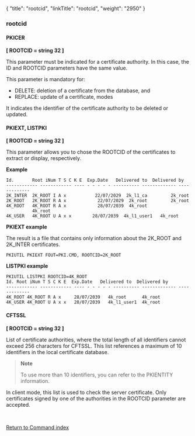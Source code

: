 {
    "title": "rootcid",
    "linkTitle": "rootcid",
    "weight": "2950"
}<span id="rootcid"></span>

### rootcid

#### PKICER  

****\[ ROOTCID = string 32 \]****

This parameter must be indicated for a certificate authority.
In this case, the ID and ROOTCID parameters have the same value.

This parameter is mandatory for:

- DELETE: deletion of a certificate
    from the database, and
- REPLACE: update of a certificate, modes

It indicates
the identifier of the certificate authority to be deleted or updated.

#### PKIEXT, LISTPKI

****\[ ROOTCID = string 32 \]****

This parameter allows you to chose the ROOTCID of the certificates to extract or display, respectively.

<span class="bold_in_para">****Example****</span>

```
Id.       Root iNum T S C K E  Exp.Date   Delivered to  Delivered by
------------ ------------ ---- - - - - - ---------- ------------- -------------
2K_INTER  2K_ROOT I A x           22/07/2029  2k_l1_ca         2k_root
2K_ROOT   2K_ROOT R A x            22/07/2029  2k_root         2k_root
4K_ROOT   4K_ROOT R A x            28/07/2039  4k_root           4k_root
4K_USER   4K_ROOT U A x x        28/07/2039  4k_l1_user1   4k_root
```

****PKIEXT example****

The result is a file that contains only information about the 2K\_ROOT and 2K\_INTER certificates.

```
PKIUTIL PKIEXT FOUT=PKI.CMD, ROOTCID=2K_ROOT
```

****LISTPKI example****

```
PKIUTIL LISTPKI ROOTCID=4K_ROOT
Id. Root iNum T S C K E  Exp.Date   Delivered to  Delivered by
------------ ------------ ---- - - - - - ---------- ------------- -------------
4K_ROOT 4K_ROOT R A x     28/07/2039   4k_root      4k_root
4K_USER 4K_ROOT U A x x   28/07/2039   4k_l1_user1  4k_root
```

#### CFTSSL

****\[ ROOTCID = string 32 \]****

List of certificate authorities, where the total length of all identifiers cannot exceed 256 characters for CFTSSL. This list references a maximum of 10 identifiers in the local certificate database.

> **Note**
>
> To use more than 10 identifiers, you can refer to the PKIENTITY information.

In client mode, this list is used to check the server
certificate. Only certificates signed by one of the authorities in the
ROOTCID parameter are accepted.

 

[Return to Command index](../../)
